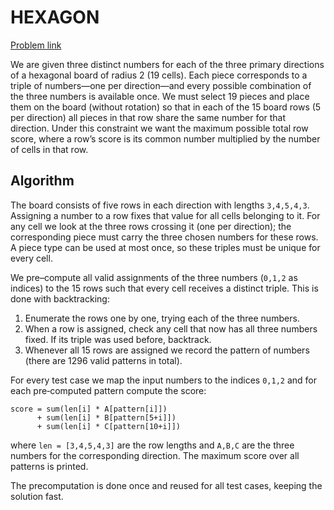 # HEXAGON

[Problem link](https://www.spoj.com/problems/HEXAGON/)

We are given three distinct numbers for each of the three primary directions of a hexagonal board of radius 2 (19 cells). Each piece corresponds to a triple of numbers—one per direction—and every possible combination of the three numbers is available once. We must select 19 pieces and place them on the board (without rotation) so that in each of the 15 board rows (5 per direction) all pieces in that row share the same number for that direction. Under this constraint we want the maximum possible total row score, where a row’s score is its common number multiplied by the number of cells in that row.

## Algorithm

The board consists of five rows in each direction with lengths `3,4,5,4,3`. Assigning a number to a row fixes that value for all cells belonging to it. For any cell we look at the three rows crossing it (one per direction); the corresponding piece must carry the three chosen numbers for these rows. A piece type can be used at most once, so these triples must be unique for every cell.

We pre–compute all valid assignments of the three numbers (`0,1,2` as indices) to the 15 rows such that every cell receives a distinct triple. This is done with backtracking:

1. Enumerate the rows one by one, trying each of the three numbers.
2. When a row is assigned, check any cell that now has all three numbers fixed. If its triple was used before, backtrack.
3. Whenever all 15 rows are assigned we record the pattern of numbers (there are 1296 valid patterns in total).

For every test case we map the input numbers to the indices `0,1,2` and for each pre‑computed pattern compute the score:

```
score = sum(len[i] * A[pattern[i]])
      + sum(len[i] * B[pattern[5+i]])
      + sum(len[i] * C[pattern[10+i]])
```

where `len = [3,4,5,4,3]` are the row lengths and `A,B,C` are the three numbers for the corresponding direction. The maximum score over all patterns is printed.

The precomputation is done once and reused for all test cases, keeping the solution fast.
